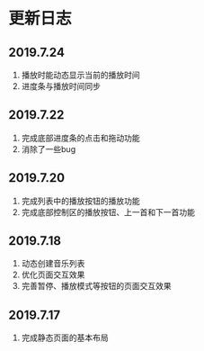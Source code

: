 # 更新日志

## 2019.7.24
1. 播放时能动态显示当前的播放时间
2. 进度条与播放时间同步
## 2019.7.22
1. 完成底部进度条的点击和拖动功能
2. 消除了一些bug
## 2019.7.20
1. 完成列表中的播放按钮的播放功能
2. 完成底部控制区的播放按钮、上一首和下一首功能

## 2019.7.18
1. 动态创建音乐列表
2. 优化页面交互效果
3. 完善暂停、播放模式等按钮的页面交互效果
## 2019.7.17
1. 完成静态页面的基本布局